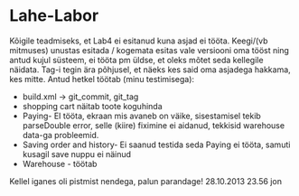 Lahe-Labor
==========
Kõigile teadmiseks, et Lab4 ei esitanud kuna asjad ei tööta. Keegi/(vb mitmuses) unustas esitada / kogemata esitas vale versiooni oma tööst
ning antud kujul süsteem, ei tööta pm üldse, et oleks mõtet seda kellegile näidata. Tag-i tegin ära põhjusel, et
näeks kes said oma asjadega hakkama, kes mitte.
Antud hetkel töötab (minu testimisega):
  * build.xml -> git_commit, git_tag
  * shopping cart näitab toote koguhinda
  * Paying- EI tööta, ekraan mis avaneb on väike, sisestamisel tekib parseDouble error, selle (kiire) fiximine ei
  aidanud, tekkisid warehouse data-ga probleemid.
  * Saving order and history- Ei saanud testida seda Paying ei tööta, samuti kusagil save nuppu ei näinud
  * Warehouse - töötab
  
Kellel iganes oli pistmist nendega, palun parandage!
  28.10.2013 23.56
  jon
